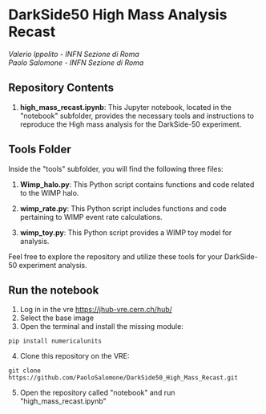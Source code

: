 # DarkSide50 High Mass Analysis Recast
_Valerio Ippolito - INFN Sezione di Roma_\
_Paolo Salomone - INFN Sezione di Roma_

## Repository Contents

1. **high_mass_recast.ipynb**: This Jupyter notebook, located in the "notebook" subfolder, provides the necessary tools and instructions to reproduce the High mass analysis for the DarkSide-50 experiment.

## Tools Folder

Inside the "tools" subfolder, you will find the following three files:

1. **Wimp_halo.py**: This Python script contains functions and code related to the WIMP halo.

2. **wimp_rate.py**: This Python script includes functions and code pertaining to WIMP event rate calculations.

3. **wimp_toy.py**: This Python script provides a WIMP toy model for analysis.

Feel free to explore the repository and utilize these tools for your DarkSide-50 experiment analysis.

## Run the notebook
1. Log in in the vre  https://jhub-vre.cern.ch/hub/
2. Select the base image
3. Open the terminal and install the missing module:
```
pip install numericalunits
```
4. Clone this repository on the VRE:
```
git clone https://github.com/PaoloSalomone/DarkSide50_High_Mass_Recast.git
```
5. Open the repository called "notebook" and run "high_mass_recast.ipynb"
